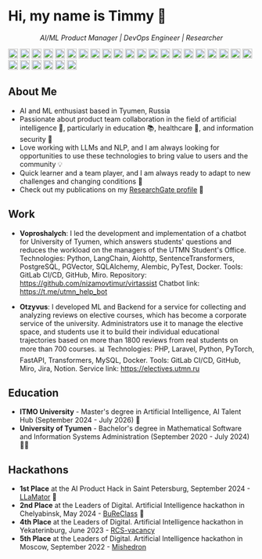 # Hi, my name is Timmy 👋

<p align="center">
  <em>AI/ML Product Manager | DevOps Engineer | Researcher</em>
</p>

<img height="20" src="https://img.shields.io/badge/-Agile-FF8C00?logo=agile&logoColor=white"> <img height="20" src="https://img.shields.io/badge/-Python-3776AB?logo=python&logoColor=white"> <img height="20" src="https://img.shields.io/badge/-C%23-239120?logo=c%23&logoColor=white"> <img height="20" src="https://img.shields.io/badge/-PHP-777BB4?logo=php&logoColor=white"> <img height="20" src="https://img.shields.io/badge/-SQL-00758F?logo=postgresql&logoColor=white"> <img height="20" src="https://img.shields.io/badge/-Git-F05032?logo=git&logoColor=white"> <img height="20" src="https://img.shields.io/badge/-Docker-2496ED?logo=docker&logoColor=white"> <img height="20" src="https://img.shields.io/badge/-GitLab%20CI%2FCD-292961?logo=gitlab&logoColor=white"> <img height="20" src="https://img.shields.io/badge/-GitHub%20Actions-2088FF?logo=github%20actions&logoColor=white"> <img height="20" src="https://img.shields.io/badge/-NoSQL-58996A?logo=mongodb&logoColor=white"> <img height="20" src="https://img.shields.io/badge/-Redis-DC382D?logo=redis&logoColor=white"> <img height="20" src="https://img.shields.io/badge/-MongoDB-47A248?logo=mongodb&logoColor=white"> <img height="20" src="https://img.shields.io/badge/-PyTorch-EE4C2C?logo=pytorch&logoColor=white"> <img height="20" src="https://img.shields.io/badge/-Transformers-FFA500?logo=huggingface&logoColor=white"> <img height="20" src="https://img.shields.io/badge/-Scikit--learn-F7931E?logo=scikit-learn&logoColor=white"> <img height="20" src="https://img.shields.io/badge/-pandas-150458?logo=pandas&logoColor=white"> <img height="20" src="https://img.shields.io/badge/-Flask-000000?logo=flask&logoColor=white"> <img height="20" src="https://img.shields.io/badge/-Django-092E20?logo=django&logoColor=white"> <img height="20" src="https://img.shields.io/badge/-FastAPI-009688?logo=fastapi&logoColor=white"> <img height="20" src="https://img.shields.io/badge/-Laravel-FF2D20?logo=laravel&logoColor=white"> <img height="20" src="https://img.shields.io/badge/-nginx-009639?logo=nginx&logoColor=white"> <img height="20" src="https://img.shields.io/badge/-Grafana-F46B42?logo=grafana&logoColor=white"> <img height="20" src="https://img.shields.io/badge/-Langchain-000000?logo=github&logoColor=white"> <img height="20" src="https://img.shields.io/badge/-Jira-0052CC?logo=jira&logoColor=white"> <img height="20" src="https://img.shields.io/badge/-Confluence-172B4D?logo=confluence&logoColor=white"> <img height="20" src="https://img.shields.io/badge/-Selenium-43B02A?logo=selenium&logoColor=white"> <img height="20" src="https://img.shields.io/badge/-Pytest-0255D1?logo=pytest&logoColor=white">

## About Me

 - AI and ML enthusiast based in Tyumen, Russia
 - Passionate about product team collaboration in the field of artificial intelligence 🤖, particularly in education 📚, healthcare 💉, and information security 🔐
 - Love working with LLMs and NLP, and I am always looking for opportunities to use these technologies to bring value to users and the community 💡
 - Quick learner and a team player, and I am always ready to adapt to new challenges and changing conditions 💪
 - Check out my publications on my [ResearchGate profile](https://www.researchgate.net/profile/Timur-Nizamov-2) 🌱

## Work

- **Voproshalych**: I led the development and implementation of a chatbot for University of Tyumen, which answers students' questions and reduces the workload on the managers of the UTMN Student's Office.  Technologies: Python, LangChain, Aiohttp, SentenceTransformers, PostgreSQL, PGVector, SQLAlchemy, Alembic, PyTest, Docker. Tools: GitLab CI/CD, GitHub, Miro. Repository: <https://github.com/nizamovtimur/virtassist> Chatbot link: <https://t.me/utmn_help_bot>

- **Otzyvus**: I developed ML and Backend for a service for collecting and analyzing reviews on elective courses, which has become a corporate service of the university. Administrators use it to manage the elective space, and students use it to build their individual educational trajectories based on more than 1800 reviews from real students on more than 700 courses. 📊 Technologies: PHP, Laravel, Python, PyTorch, FastAPI, Transformers, MySQL, Docker. Tools: GitLab CI/CD, GitHub, Miro, Jira, Notion. Service link: <https://electives.utmn.ru>

## Education

- **ITMO University** - Master's degree in Artificial Intelligence, AI Talent Hub (September 2024 - July 2026) 🤖
- **University of Tyumen** - Bachelor's degree in Mathematical Software and Information Systems Administration (September 2020 - July 2024) 👨‍💻

## Hackathons

- **1st Place** at the AI Product Hack in Saint Petersburg, September 2024 - [LLaMator](https://github.com/RomiconEZ/llamator) 🥇
- **2nd Place** at the Leaders of Digital. Artificial Intelligence hackathon in Chelyabinsk, May 2024 - [BuReClass](https://github.com/moad-dev/bureclass) 🥈
- **4th Place** at the Leaders of Digital. Artificial Intelligence hackathon in Yekaterinburg, June 2023 - [RCS-vacancy](https://github.com/moad-dev/rcs-vacancy)
- **5th Place** at the Leaders of Digital. Artificial Intelligence hackathon in Moscow, September 2022 - [Mishedron](https://github.com/nizamovtimur/mishedron)
